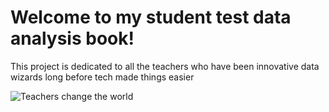 # Welcome to my student test data analysis book!

This project is dedicated to all the teachers who have been innovative data wizards long before tech made things easier

![Teachers change the world](/teach6.jpg)

```{tableofcontents}
```
